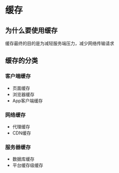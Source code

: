 # 缓存

## 为什么要使用缓存

缓存最终的目的是为减轻服务端压力，减少网络传输请求

## 缓存的分类

### 客户端缓存
- 页面缓存
- 浏览器缓存
- App客户端缓存	

### 网络缓存

- 代理缓存
- CDN缓存

### 服务器缓存

- 数据库缓存
- 平台缓存级缓存